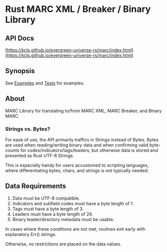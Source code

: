 # Rust MARC XML / Breaker / Binary Library

## API Docs

[https://kcls.github.io/evergreen-universe-rs/marc/index.html](https://kcls.github.io/evergreen-universe-rs/marc/index.html)

## Synopsis

See [Examples](./examples/roundtrip.rs) and [Tests](./tests/record.rs) for examples.

## About

MARC Library for translating to/from MARC XML, MARC Breaker, and Binary MARC.

### Strings vs. Bytes?

For ease of use, the API primarily traffics in Strings instead of Bytes.
Bytes are used when reading/writing binary data and when confirming
valid byte-counts for codes/indicators/tags/leaders, but otherwise data
is stored and presented as Rust UTF-8 Strings.

This is especially handy for users accustomed to scripting languages,
where differentiating bytes, chars, and strings is not typically needed.

## Data Requirements

1. Data must be UTF-8 compatible.
1. Indicators and subfield codes must have a byte length of 1.
1. Tags must have a byte length of 3.
1. Leaders must have a byte length of 24.
1. Binary leader/directory metadata must be usable.

In cases where these conditions are not met, routines exit early with
explanatory Err() strings.

Otherwise, no restrictions are placed on the data values.
